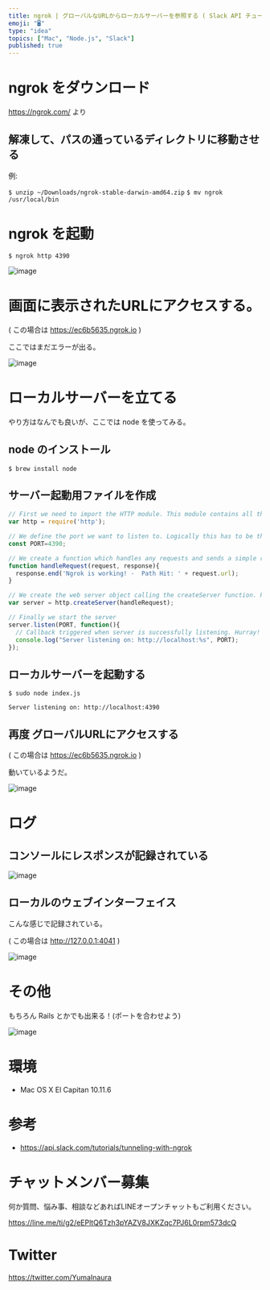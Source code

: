 ```yaml
---
title: ngrok | グローバルなURLからローカルサーバーを参照する ( Slack API チュートリアルより )
emoji: "🖥"
type: "idea"
topics: ["Mac", "Node.js", "Slack"]
published: true
---
```


# ngrok をダウンロード

https://ngrok.com/ より

## 解凍して、パスの通っているディレクトリに移動させる

例: 

`$ unzip ~/Downloads/ngrok-stable-darwin-amd64.zip`
`$ mv ngrok /usr/local/bin`

# ngrok を起動

`$ ngrok http 4390`

![image](https://qiita-image-store.s3.amazonaws.com/0/89618/7d34ee8e-6c3c-8f6c-5442-c4cf8a662e4d.png)

# 画面に表示されたURLにアクセスする。

( この場合は https://ec6b5635.ngrok.io )

ここではまだエラーが出る。

![image](https://qiita-image-store.s3.amazonaws.com/0/89618/2eef7caa-1e4c-c694-da0a-376e21f2653f.png)

# ローカルサーバーを立てる

やり方はなんでも良いが、ここでは node を使ってみる。

## node のインストール

`$ brew install node`

## サーバー起動用ファイルを作成

```js:indes.js
// First we need to import the HTTP module. This module contains all the logic for dealing with HTTP requests.
var http = require('http');

// We define the port we want to listen to. Logically this has to be the same port than we specified on ngrok.
const PORT=4390;

// We create a function which handles any requests and sends a simple response
function handleRequest(request, response){
  response.end('Ngrok is working! -  Path Hit: ' + request.url);
}

// We create the web server object calling the createServer function. Passing our request function onto createServer guarantees the function is called once for every HTTP request that's made against the server
var server = http.createServer(handleRequest);

// Finally we start the server
server.listen(PORT, function(){
  // Callback triggered when server is successfully listening. Hurray!
  console.log("Server listening on: http://localhost:%s", PORT);
});
```

## ローカルサーバーを起動する

```
$ sudo node index.js

Server listening on: http://localhost:4390
```

## 再度 グローバルURLにアクセスする

( この場合は https://ec6b5635.ngrok.io )

動いているようだ。

![image](https://qiita-image-store.s3.amazonaws.com/0/89618/e892ecff-2111-1486-865d-9096f9bddbb8.png)

# ログ

## コンソールにレスポンスが記録されている

![image](https://qiita-image-store.s3.amazonaws.com/0/89618/f414b447-96ba-f7d6-9957-5e415a795d02.png)

## ローカルのウェブインターフェイス

こんな感じで記録されている。

( この場合は http://127.0.0.1:4041 )

![image](https://qiita-image-store.s3.amazonaws.com/0/89618/08d269ac-da10-ab77-2b2a-4f1e156d7ab6.png)


# その他

もちろん Rails とかでも出来る！(ポートを合わせよう)

![image](https://qiita-image-store.s3.amazonaws.com/0/89618/a00b10e4-bc63-d776-9c6b-4e328338533c.png)

# 環境

- Mac OS X El Capitan 10.11.6

# 参考

- https://api.slack.com/tutorials/tunneling-with-ngrok








<!-- Update From Qiita API -->

# チャットメンバー募集


何か質問、悩み事、相談などあればLINEオープンチャットもご利用ください。

https://line.me/ti/g2/eEPltQ6Tzh3pYAZV8JXKZqc7PJ6L0rpm573dcQ





# Twitter


https://twitter.com/YumaInaura


<!-- Update From Qiita API -->


